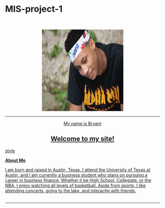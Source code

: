 # MIS-project-1
<p>&nbsp;</p>

<center><img src="IMG_8239.jpg" width="265" height="266" align="BOTTOM" /></center><hr />

<p style="text-align: center;"><a href="https://www.poptropica.com//>Click Here</a> to go to my favorite site</p>

<h1 style="text-align: center;">My name is Bryant</h1>

<h2 style="text-align: center;">Welcome to my site!</h2>

style<p><strong>About Me</strong></p>

<p>I am born and raised in Austin, Texas. I attend the University of Texas at Austin, and I am currently a business student who plans on pursuing a career in business finance. Whether it be High School, Collegiate, or the NBA, I enjoy watching all levels of basketball. Aside from sports, I like attending concerts, going to the lake, and interactig with friends.  <br /><br /></p>

</body>

<hr />
